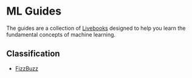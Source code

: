 # ML Guides

The guides are a collection of [Livebooks](https://livebook.dev) designed to help you learn the fundamental concepts of machine learning.

## Classification

* [FizzBuzz](notebooks/classifiers/fizz_buzz.livemd)
